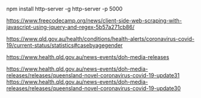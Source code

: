 


npm install http-server -g
http-server -p  5000


https://www.freecodecamp.org/news/client-side-web-scraping-with-javascript-using-jquery-and-regex-5b57a271cb86/



https://www.qld.gov.au/health/conditions/health-alerts/coronavirus-covid-19/current-status/statistics#casebyagegender

https://www.health.qld.gov.au/news-events/doh-media-releases

https://www.health.qld.gov.au/news-events/doh-media-releases/releases/queensland-novel-coronavirus-covid-19-update31
https://www.health.qld.gov.au/news-events/doh-media-releases/releases/queensland-novel-coronavirus-covid-19-update30
